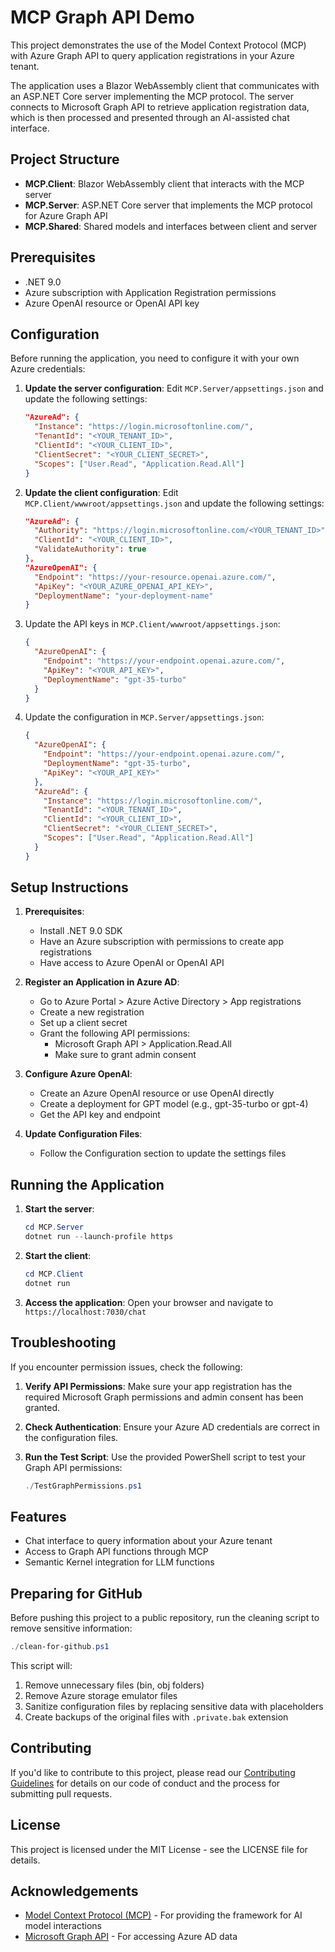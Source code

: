 # MCP Graph API Demo

This project demonstrates the use of the Model Context Protocol (MCP) with Azure Graph API to query application registrations in your Azure tenant.

The application uses a Blazor WebAssembly client that communicates with an ASP.NET Core server implementing the MCP protocol. The server connects to Microsoft Graph API to retrieve application registration data, which is then processed and presented through an AI-assisted chat interface.

## Project Structure

- **MCP.Client**: Blazor WebAssembly client that interacts with the MCP server
- **MCP.Server**: ASP.NET Core server that implements the MCP protocol for Azure Graph API
- **MCP.Shared**: Shared models and interfaces between client and server

## Prerequisites

- .NET 9.0
- Azure subscription with Application Registration permissions
- Azure OpenAI resource or OpenAI API key

## Configuration

Before running the application, you need to configure it with your own Azure credentials:

1. **Update the server configuration**:
   Edit `MCP.Server/appsettings.json` and update the following settings:

   ```json
   "AzureAd": {
     "Instance": "https://login.microsoftonline.com/",
     "TenantId": "<YOUR_TENANT_ID>",
     "ClientId": "<YOUR_CLIENT_ID>",
     "ClientSecret": "<YOUR_CLIENT_SECRET>",
     "Scopes": ["User.Read", "Application.Read.All"]
   }
   ```

2. **Update the client configuration**:
   Edit `MCP.Client/wwwroot/appsettings.json` and update the following settings:

   ```json
   "AzureAd": {
     "Authority": "https://login.microsoftonline.com/<YOUR_TENANT_ID>",
     "ClientId": "<YOUR_CLIENT_ID>",
     "ValidateAuthority": true
   },
   "AzureOpenAI": {
     "Endpoint": "https://your-resource.openai.azure.com/",
     "ApiKey": "<YOUR_AZURE_OPENAI_API_KEY>",
     "DeploymentName": "your-deployment-name"
   }
   ```

1. Update the API keys in `MCP.Client/wwwroot/appsettings.json`:
   ```json
   {
     "AzureOpenAI": {
       "Endpoint": "https://your-endpoint.openai.azure.com/",
       "ApiKey": "<YOUR_API_KEY>",
       "DeploymentName": "gpt-35-turbo"
     }
   }
   ```

2. Update the configuration in `MCP.Server/appsettings.json`:
   ```json
   {
     "AzureOpenAI": {
       "Endpoint": "https://your-endpoint.openai.azure.com/",
       "DeploymentName": "gpt-35-turbo",
       "ApiKey": "<YOUR_API_KEY>"
     },
     "AzureAd": {
       "Instance": "https://login.microsoftonline.com/",
       "TenantId": "<YOUR_TENANT_ID>",
       "ClientId": "<YOUR_CLIENT_ID>",
       "ClientSecret": "<YOUR_CLIENT_SECRET>",
       "Scopes": ["User.Read", "Application.Read.All"]
     }
   }
   ```

## Setup Instructions

1. **Prerequisites**:
   - Install .NET 9.0 SDK
   - Have an Azure subscription with permissions to create app registrations
   - Have access to Azure OpenAI or OpenAI API

2. **Register an Application in Azure AD**:
   - Go to Azure Portal > Azure Active Directory > App registrations
   - Create a new registration
   - Set up a client secret
   - Grant the following API permissions:
     - Microsoft Graph API > Application.Read.All
     - Make sure to grant admin consent

3. **Configure Azure OpenAI**:
   - Create an Azure OpenAI resource or use OpenAI directly
   - Create a deployment for GPT model (e.g., gpt-35-turbo or gpt-4)
   - Get the API key and endpoint

4. **Update Configuration Files**:
   - Follow the Configuration section to update the settings files

## Running the Application

1. **Start the server**:
   ```powershell
   cd MCP.Server
   dotnet run --launch-profile https
   ```

2. **Start the client**:
   ```powershell
   cd MCP.Client
   dotnet run
   ```

3. **Access the application**:
   Open your browser and navigate to `https://localhost:7030/chat`

## Troubleshooting

If you encounter permission issues, check the following:

1. **Verify API Permissions**: Make sure your app registration has the required Microsoft Graph permissions and admin consent has been granted.

2. **Check Authentication**: Ensure your Azure AD credentials are correct in the configuration files.

3. **Run the Test Script**: Use the provided PowerShell script to test your Graph API permissions:
   ```powershell
   ./TestGraphPermissions.ps1
   ```

## Features

- Chat interface to query information about your Azure tenant
- Access to Graph API functions through MCP
- Semantic Kernel integration for LLM functions

## Preparing for GitHub

Before pushing this project to a public repository, run the cleaning script to remove sensitive information:

```powershell
./clean-for-github.ps1
```

This script will:
1. Remove unnecessary files (bin, obj folders)
2. Remove Azure storage emulator files
3. Sanitize configuration files by replacing sensitive data with placeholders
4. Create backups of the original files with `.private.bak` extension

## Contributing

If you'd like to contribute to this project, please read our [Contributing Guidelines](CONTRIBUTING.md) for details on our code of conduct and the process for submitting pull requests.

## License

This project is licensed under the MIT License - see the LICENSE file for details.

## Acknowledgements

- [Model Context Protocol (MCP)](https://github.com/microsoft/MicrosoftModelContextProtocol) - For providing the framework for AI model interactions
- [Microsoft Graph API](https://learn.microsoft.com/en-us/graph/overview) - For accessing Azure AD data
